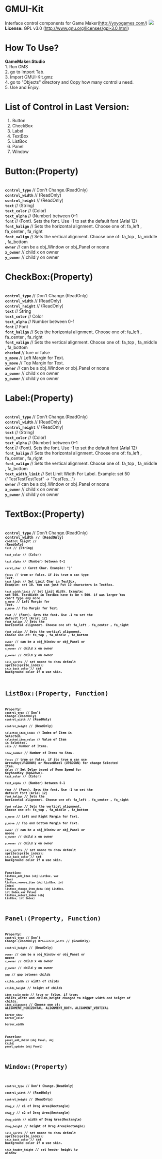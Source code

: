 GMUI-Kit
========

Interface control components for Game Maker(http://yoyogames.com/)
<img src="Version%200.2(Beta)/screen-shot.png">
<br>
<b>License:</b> GPL v3.0 (http://www.gnu.org/licenses/gpl-3.0.html)

How To Use?
===========
<b>GameMaker:Studio</b>
<br>1. Run GMS
<br>2. go to Import Tab.
<br>3. Import GMUI-Kit.gmz
<br>4. go to "Objects" directory and Copy how many control u need.
<br>5. Use and Enjoy.

List of Control in Last Version:
================================
1. Button
2. CheckBox
3. Label
4. TextBox
5. ListBox
6. Panel
7. Window


Button:(Property)
=================
<br><code><b>control_type</b></code>    // Don't Change.(ReadOnly)
<br><code><b>control_width</b></code>              // (ReadOnly)
<br><code><b>control_height</b></code>             // (ReadOnly)
<br><code><b>text</b></code>            // (String)
<br><code><b>text_color</b></code>      // (Color)
<br><code><b>text_alpha</b></code>      // (Number) between 0-1
<br><code><b>font</b></code>            // (Font). Sets the font. Use -1 to set the default font (Arial 12)
<br><code><b>font_halign</b></code>     // Sets the horizontal alignment. Choose one of: fa_left , fa_center , fa_right
<br><code><b>font_valign</b></code>     // Sets the vertical alignment. Choose one of: fa_top , fa_middle , fa_bottom
<br><code><b>owner</b></code>                      // can be a obj_Window or obj_Panel or noone
<br><code><b>x_owner</b></code>                    // child x on owner
<br><code><b>y_owner</b></code>                    // child y on owner

CheckBox:(Property)
===================
<br><code><b>control_type</b></code>     // Don't Change.(ReadOnly)
<br><code><b>control_width</b></code>               // (ReadOnly)
<br><code><b>control_height</b></code>              // (ReadOnly)
<br><code><b>text</b></code>             // String
<br><code><b>text_color</b></code>       // Color
<br><code><b>text_alpha</b></code>       // Number between 0-1
<br><code><b>font</b></code>             // Font
<br><code><b>font_halign</b></code>      // Sets the horizontal alignment. Choose one of: fa_left , fa_center , fa_right
<br><code><b>font_valign</b></code>      // Sets the vertical alignment. Choose one of: fa_top , fa_middle , fa_bottom
<br><code><b>checked</b></code>          // ture or false
<br><code><b>x_move</b></code>           // Left Margin for Text.
<br><code><b>y_move</b></code>           // Top  Margin for Text.
<br><code><b>owner</b></code>                      // can be a obj_Window or obj_Panel or noone
<br><code><b>x_owner</b></code>                    // child x on owner
<br><code><b>y_owner</b></code>                    // child y on owner

Label:(Property)
================
<br><code><b>control_type</b></code>         // Don't Change.(ReadOnly)
<br><code><b>control_width</b></code>                   // (ReadOnly)
<br><code><b>control_height</b></code>                  // (ReadOnly)
<br><code><b>text</b></code>                 // (String)
<br><code><b>text_color</b></code>           // (Color)
<br><code><b>text_alpha</b></code>           // (Number) between 0-1
<br><code><b>font</b></code>                 // (Font). Sets the font. Use -1 to set the default font (Arial 12)
<br><code><b>font_halign</b></code>          // Sets the horizontal alignment. Choose one of: fa_left , fa_center , fa_right
<br><code><b>font_valign</b></code>          // Sets the vertical alignment. Choose one of: fa_top , fa_middle , fa_bottom
<br><code><b>text_width_limit</b></code>     // Set Limit Width For Label. Example: set 50 ("TestTestTestTest" -> "TestTes...")
<br><code><b>owner</b></code>                      // can be a obj_Window or obj_Panel or noone
<br><code><b>x_owner</b></code>                    // child x on owner
<br><code><b>y_owner</b></code>                    // child y on owner

TextBox:(Property)
==================
<br><code><b>control_type</b></code>         // Don't Change.(ReadOnly)
<br><code><b>control_width                   // (ReadOnly)
<br><code><b>control_height                  // (ReadOnly)
<br><code><b>text</b></code>                 // (String)
<br><code><b>text_color</b></code>           // (Color)
<br><code><b>text_alpha</b></code>           // (Number) between 0-1
<br><code><b>caret_char</b></code>           // Caret Char. Example: "|"
<br><code><b>focus</b></code>                // true or false. if its true u can type Text.
<br><code><b>text_limit</b></code>           // Set Limit Char in TextBox. Example: set 10. You can just Put 10 characters in TextBox.
<br><code><b>text_width_limit</b></code>     // Set Limit Width. Example: set 500. TextWidth in TextBox have to be < 500. if was larger You can't type any more.
<br><code><b>x_move</b></code>               // Left Margin for Text.
<br><code><b>y_move</b></code>               // Top  Margin for Text.
<br><code><b>font</b></code>                 // (Font). Sets the font. Use -1 to set the default font (Arial 12)
<br><code><b>font_halign</b></code>          // Sets the horizontal alignment. Choose one of: fa_left , fa_center , fa_right
<br><code><b>font_valign</b></code>          // Sets the vertical alignment. Choose one of: fa_top , fa_middle , fa_bottom
<br><code><b>owner</b></code>                          // can be a obj_Window or obj_Panel or noone
<br><code><b>x_owner</b></code>                        // child x on owner
<br><code><b>y_owner</b></code>                        // child y on owner
<br><code><b>skin_sprite</b></code>                    // set noone to draw default sprite(sprite_index);
<br><code><b>skin_back_color</b></code>                // set background color if u use skin.


ListBox:(Property, Function)
============================
<b>Property:</b>
<br><code><b>control_type</b></code>           // Don't Change.(ReadOnly)
<br><code><b>control_width</b></code>                     // (ReadOnly)
<br><code><b>control_height</b></code>                    // (ReadOnly)
<br><code><b>selected_item_index</b></code>    // Index of Item is Selected.
<br><code><b>selected_item_value</b></code>    // Value of Item is Selected.
<br><code><b>size</b></code>                   // Number of Items.
<br><code><b>show_number</b></code>            // Number of Items to Show.
<br><code><b>focus</b></code>                  // true or false. if its true u can use ArrowKey(UP&DOWN) or MouseWheel (UP&DOWN) for change Selected Item.
<br><code><b>delay</b></code>                  // Set Delay based of Room Speed for KeyboadKey (Up&Down).
<br><code><b>text_color</b></code>             // (Color)
<br><code><b>text_alpha</b></code>             // (Number) between 0-1
<br><code><b>font</b></code>                   // (Font). Sets the font. Use -1 to set the default font (Arial 12)
<br><code><b>font_halign</b></code>            // Sets the horizontal alignment. Choose one of: fa_left , fa_center , fa_right
<br><code><b>font_valign</b></code>            // Sets the vertical alignment. Choose one of: fa_top , fa_middle , fa_bottom
<br><code><b>x_move</b></code>                 // Left and Right Margin for Text.
<br><code><b>y_move</b></code>                 // Top and Bottom Margin for Text.
<br><code><b>owner</b></code>                            // can be a obj_Window or obj_Panel or noone
<br><code><b>x_owner</b></code>                          // child x on owner
<br><code><b>y_owner</b></code>                          // child y on owner
<br><code><b>skin_sprite</b></code>                      // set noone to draw default sprite(sprite_index);
<br><code><b>skin_back_color</b></code>                  // set background color if u use skin.

<b>Function:</b>
<br><code><b>listbox_add_item (obj ListBox, var Item)</b></code> 
<br><code><b>listbox_remove_item (obj ListBox, int Index)</b></code> 
<br><code><b>listbox_change_item_data (obj ListBox, int Index,var Value)</b></code> 
<br><code><b>listbox_select_index (obj ListBox, int Index)</b></code> 


Panel:(Property, Function)
==========================
<b>Property:</b>
<br><code><b>control_type</b></code>              // Don't Change.(ReadOnly)
br><code><b>control_width</b></code>              // (ReadOnly)
<br><code><b>control_height</b></code>            // (ReadOnly)
<br><code><b>owner</b></code>                     // can be a obj_Window or obj_Panel or noone
<br><code><b>x_owner</b></code>                   // child x on owner
<br><code><b>y_owner</b></code>                   // child y on owner
<br><code><b>gap</b></code>                       // gap between childs
<br><code><b>childs_width</b></code>              // width of childs
<br><code><b>childs_height</b></code>             // height of childs
<br><code><b>item_scale_mode</b></code>           // true or false, if true: childs_width and childs_height changed to bigget width and height of childs.
<br><code><b>item_alignment</b></code>            // Choose one of: ALIGNMENT_HORIZONTAL, ALIGNMENT_BOTH, ALIGNMENT_VERTICAL
<br><code><b>border_show</b></code>
<br><code><b>border_color</b></code>
<br><code><b>border_width</b></code>


<b>Function:</b>
<br><code><b>panel_add_child (obj Panel, obj Child)</b></code>
<br><code><b>panel_update (obj Panel)</b></code>

Window:(Property)
=================
<br><code><b>control_type</b></code>           // Don't Change.(ReadOnly)
<br><code><b>control_width</b></code>          // (ReadOnly)
<br><code><b>control_height</b></code>         // (ReadOnly)
<br><code><b>drag_x</b></code>                 // x1 of Drag Area(Rectangle)
<br><code><b>drag_y</b></code>                 // x2 of Drag Area(Rectangle)
<br><code><b>drag_width</b></code>             // width of Drag Area(Rectangle)
<br><code><b>drag_height</b></code>            // height of Drag Area(Rectangle)
<br><code><b>skin_sprite</b></code>            // set noone to draw default sprite(sprite_index);
<br><code><b>skin_back_color</b></code>        // set background color if u use skin.
<br><code><b>skin_header_height</b></code>     // set header height to window
